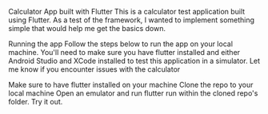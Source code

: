 Calculator App built with Flutter
This is a calculator test application built using Flutter. As a test of the framework, I wanted to implement something simple that would help me get the basics down.

Running the app
Follow the steps below to run the app on your local machine. You'll need to make sure you have flutter installed and either Android Studio and XCode installed to test this application in a simulator. Let me know if you encounter issues with the calculator

Make sure to have flutter installed on your machine
Clone the repo to your local machine
Open an emulator and run flutter run within the cloned repo's folder.
Try it out.
